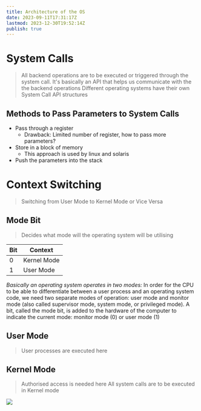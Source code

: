 ```yaml
---
title: Architecture of the OS
date: 2023-09-11T17:31:17Z
lastmod: 2023-12-30T19:52:14Z
publish: true
---
```


# System Calls

> All backend operations are to be executed or triggered through the system call.
> It's basically an API that helps us communicate with the the backend operations
> Different operating systems have their own System Call API structures

## Methods to Pass Parameters to System Calls

- Pass through a register
  - Drawback: Limited number of register, how to pass more parameters?
- Store in a block of memory
  - This approach is used by linux and solaris
- Push the parameters into the stack

# Context Switching

> Switching from User Mode to Kernel Mode or Vice Versa

## Mode Bit

> Decides what mode will the operating system will be utilising

|Bit|Context|
| -----| -------------|
|0|Kernel Mode|
|1|User Mode|

*Basically an operating system operates in two modes:*
In order for the CPU to be able to differentiate between a user process and an operating system code, we need two separate modes of operation: user mode and monitor mode (also called supervisor mode, system mode, or privileged mode). A bit, called the mode bit, is added to the hardware of the computer to indicate the current mode: monitor mode (0) or user mode (1)

## User Mode

> User processes are executed here

## Kernel Mode

> Authorised access is needed here
> All system calls are to be executed in Kernel mode


​![](Architecture%20of%20the%20OS.png)​

